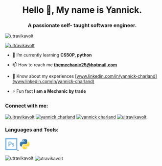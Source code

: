 <h1 align="center">Hello 👋, My name is Yannick.</h1>
<h3 align="center">A passionate self- taught software engineer.</h3>

<p align="left"> <img src="https://komarev.com/ghpvc/?username=utravikavolt&label=Profile%20views&color=0e75b6&style=flat" alt="utravikavolt" /> </p>

<p align="left"> <a href="https://twitter.com/ultravikavolt" target="blank"><img src="https://img.shields.io/twitter/follow/ultravikavolt?logo=twitter&style=for-the-badge" alt="ultravikavolt" /></a> </p>

- 🌱 I’m currently learning **CS50P, python**

- 📫 How to reach me **themechanic25@hotmail.com**

- 📄 Know about my experiences [www.linkedin.com/in/yannick-charland](www.linkedin.com/in/yannick-charland)

- ⚡ Fun fact **I am a Mechanic by trade**

<h3 align="left">Connect with me:</h3>
<p align="left">
<a href="https://twitter.com/ultravikavolt" target="blank"><img align="center" src="https://raw.githubusercontent.com/rahuldkjain/github-profile-readme-generator/master/src/images/icons/Social/twitter.svg" alt="ultravikavolt" height="30" width="40" /></a>
<a href="https://linkedin.com/in/yannick charland" target="blank"><img align="center" src="https://raw.githubusercontent.com/rahuldkjain/github-profile-readme-generator/master/src/images/icons/Social/linked-in-alt.svg" alt="yannick charland" height="30" width="40" /></a>
<a href="https://fb.com/yannick charland" target="blank"><img align="center" src="https://raw.githubusercontent.com/rahuldkjain/github-profile-readme-generator/master/src/images/icons/Social/facebook.svg" alt="yannick charland" height="30" width="40" /></a>
<a href="https://instagram.com/ultravikavolt" target="blank"><img align="center" src="https://raw.githubusercontent.com/rahuldkjain/github-profile-readme-generator/master/src/images/icons/Social/instagram.svg" alt="ultravikavolt" height="30" width="40" /></a>
</p>

<h3 align="left">Languages and Tools:</h3>
<p align="left"> <a href="https://www.photoshop.com/en" target="_blank" rel="noreferrer"> <img src="https://raw.githubusercontent.com/devicons/devicon/master/icons/photoshop/photoshop-line.svg" alt="photoshop" width="40" height="40"/> </a> <a href="https://www.python.org" target="_blank" rel="noreferrer"> <img src="https://raw.githubusercontent.com/devicons/devicon/master/icons/python/python-original.svg" alt="python" width="40" height="40"/> </a> </p>

<p><img align="left" src="https://github-readme-stats.vercel.app/api/top-langs?username=utravikavolt&show_icons=true&locale=en&layout=compact" alt="utravikavolt" /></p>

<p>&nbsp;<img align="center" src="https://github-readme-stats.vercel.app/api?username=utravikavolt&show_icons=true&locale=en" alt="utravikavolt" /></p>
